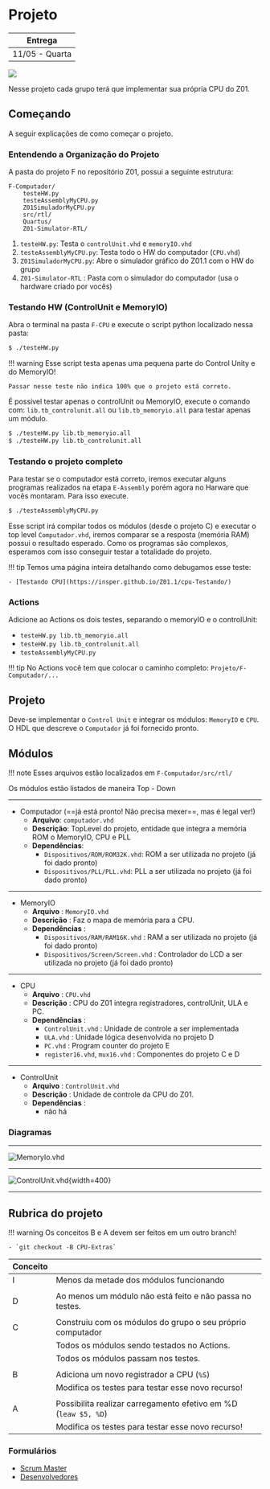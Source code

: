 # Projeto

| Entrega      |
|--------------|
| 11/05 - Quarta |

![](figs/G-CPU/sistema-cpu.svg)

Nesse projeto cada grupo terá que implementar sua própria CPU do Z01. 

## Começando

A seguir explicações de como começar o projeto.

### Entendendo a Organização do Projeto

A pasta do projeto F no repositório Z01, possui a seguinte estrutura:

```
F-Computador/
    testeHW.py
    testeAssemblyMyCPU.py
    Z01SimuladorMyCPU.py
    src/rtl/
    Quartus/
    Z01-Simulator-RTL/
```

1. `testeHW.py`: Testa o `controlUnit.vhd` e `memoryIO.vhd`
1. `testeAssemblyMyCPU.py`: Testa todo o HW do computador (`CPU.vhd`)
1. `Z01SimuladorMyCPU.py`: Abre o simulador gráfico do Z01.1 com o HW do grupo
1. `Z01-Simulator-RTL` : Pasta com o simulador do computador (usa o hardware criado por vocês)

### Testando HW (ControlUnit e MemoryIO)

Abra o terminal na pasta `F-CPU` e execute o script python localizado nessa pasta:

```bash
$ ./testeHW.py
```

!!! warning
    Esse script testa apenas uma pequena parte
    do Control Unity e do MemoryIO!

    Passar nesse teste não indica 100% que o projeto está correto.

É possível testar apenas o controlUnit ou MemoryIO, execute o comando com: `lib.tb_controlunit.all` ou `lib.tb_memoryio.all` para testar apenas um módulo. 

```bash
$ ./testeHW.py lib.tb_memoryio.all 
$ ./testeHW.py lib.tb_controlunit.all
```

### Testando o projeto completo

Para testar se o computador está correto, iremos executar alguns programas realizados na etapa `E-Assembly` porém agora no Harware que vocês montaram. Para isso execute.

```bash
$ ./testeAssemblyMyCPU.py
```

Esse script irá compilar todos os módulos (desde o projeto C) e executar o top level `Computador.vhd`, iremos comparar se a resposta (memória RAM) possui o resultado esperado. Como os programas são complexos, esperamos com isso conseguir testar a totalidade do projeto.

!!! tip
    Temos uma página inteira detalhando como debugamos esse teste:
    
    - [Testando CPU](https://insper.github.io/Z01.1/cpu-Testando/)

### Actions

Adicione ao Actions os dois testes, separando o memoryIO e o controlUnit:

- `testeHW.py lib.tb_memoryio.all`
- `testeHW.py lib.tb_controlunit.all`
- `testeAssemblyMyCPU.py`

!!! tip
    No Actions você tem que colocar o caminho completo: `Projeto/F-Computador/...`


## Projeto

Deve-se implementar o `Control Unit` e integrar os módulos: `MemoryIO` e `CPU`. O HDL que descreve o `Computador` já foi fornecido pronto.

## Módulos 

!!! note
    Esses arquivos estão localizados em `F-Computador/src/rtl/`

Os módulos estão listados de maneira Top - Down

---------------------------
 
- Computador (==já está pronto! Não precisa mexer==, mas é legal ver!)
    - **Arquivo**: `computador.vhd`
    - **Descrição**: TopLevel do projeto, entidade que integra a memória ROM o MemoryIO, CPU e PLL
    - **Dependências**:
         - `Dispositivos/ROM/ROM32K.vhd`: ROM a ser utilizada no projeto (já foi dado pronto)
         - `Dispositivos/PLL/PLL.vhd`: PLL a ser utilizada no projeto (já foi dado pronto)
    
---------------------------

- MemoryIO
    - **Arquivo**   : `MemoryIO.vhd`
    - **Descrição** : Faz o mapa de memória para a CPU.
    - **Dependências** :
         - `Dispositivos/RAM/RAM16K.vhd` : RAM a ser utilizada no projeto (já foi dado pronto)
         - `Dispositivos/Screen/Screen.vhd` : Controlador do LCD a ser utilizada no projeto (já foi dado pronto)
    
---------------------------

- CPU
    - **Arquivo**   : `CPU.vhd`
    - **Descrição** : CPU do Z01 integra registradores, controlUnit, ULA e PC.
    - **Dependências** :
         - `ControlUnit.vhd` : Unidade de controle a ser implementada
         - `ULA.vhd` : Unidade lógica desenvolvida no projeto D
         - `PC.vhd` : Program counter do projeto E
         - `register16.vhd`, `mux16.vhd` : Componentes do projeto C e D 

---------------------------

- ControlUnit
    - **Arquivo**   : `ControlUnit.vhd`
    - **Descrição** : Unidade de controle da CPU do Z01.
    - **Dependências** :
         - não há 
         
### Diagramas 

---------------------------

![MemoryIo.vhd](figs/G-CPU/memoryIO.png)

---------------------------

![ControlUnit.vhd](figs/G-CPU/controlUnit.svg){width=400}

---------------------------

## Rubrica do projeto

!!! warning
    Os conceitos B e A devem ser feitos em um outro branch!
    
    - `git checkout -B CPU-Extras`

| Conceito |                                                                                     |
|----------|-------------------------------------------------------------------------------------|
| I        |  Menos da metade dos módulos funcionando                                           |
|          |                                                                                    |
| D        |  Ao menos um módulo não está feito e não passa no testes.                          |
|          |                                                                                    |
| C        |  Construiu com os módulos do grupo o seu próprio computador                        |
|          |  Todos os módulos sendo testados no Actions.                                       |
|          |  Todos os módulos passam nos testes.                                               |
|          |                                                                                    |
| B        |  Adiciona um novo registrador a CPU  (`%S`)                                        |
|          |  Modifica os testes para testar esse novo recurso!                                 |
|          |                                                                                    |
| A        |  Possibilita realizar carregamento efetivo em %D (`leaw $5, %D`)                   |
|          |  Modifica os testes para testar esse novo recurso!                                 |


### Formulários
 - [Scrum Master](https://forms.gle/DZxPn3yWudqn6HjDA)
 - [Desenvolvedores](https://forms.gle/jTrSaBegjKZZF6za6)


